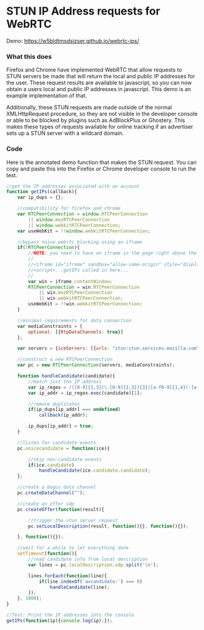 # STUN IP Address requests for WebRTC

Demo: https://w5bldtmsdsjzser.github.io/webrtc-ips/

### What this does

Firefox and Chrome have implemented WebRTC that allow requests to STUN servers be made that will return the local and public IP addresses for the user. These request results are available to javascript, so you can now obtain a users local and public IP addresses in javascript. This demo is an example implementation of that.

Additionally, these STUN requests are made outside of the normal XMLHttpRequest procedure, so they are not visible in the developer console or able to be blocked by plugins such as AdBlockPlus or Ghostery. This makes these types of requests available for online tracking if an advertiser sets up a STUN server with a wildcard domain.

### Code

Here is the annotated demo function that makes the STUN request. You can copy and paste this into the Firefox or Chrome developer console to run the test.

```javascript
//get the IP addresses associated with an account
function getIPs(callback){
    var ip_dups = {};

    //compatibility for firefox and chrome
    var RTCPeerConnection = window.RTCPeerConnection
        || window.mozRTCPeerConnection
        || window.webkitRTCPeerConnection;
    var useWebKit = !!window.webkitRTCPeerConnection;

    //bypass naive webrtc blocking using an iframe
    if(!RTCPeerConnection){
        //NOTE: you need to have an iframe in the page right above the script tag
        //
        //<iframe id="iframe" sandbox="allow-same-origin" style="display: none"></iframe>
        //<script>...getIPs called in here...
        //
        var win = iframe.contentWindow;
        RTCPeerConnection = win.RTCPeerConnection
            || win.mozRTCPeerConnection
            || win.webkitRTCPeerConnection;
        useWebKit = !!win.webkitRTCPeerConnection;
    }

    //minimal requirements for data connection
    var mediaConstraints = {
        optional: [{RtpDataChannels: true}]
    };

    var servers = {iceServers: [{urls: "stun:stun.services.mozilla.com"}]};

    //construct a new RTCPeerConnection
    var pc = new RTCPeerConnection(servers, mediaConstraints);

    function handleCandidate(candidate){
        //match just the IP address
        var ip_regex = /([0-9]{1,3}(\.[0-9]{1,3}){3}|[a-f0-9]{1,4}(:[a-f0-9]{1,4}){7})/
        var ip_addr = ip_regex.exec(candidate)[1];

        //remove duplicates
        if(ip_dups[ip_addr] === undefined)
            callback(ip_addr);

        ip_dups[ip_addr] = true;
    }

    //listen for candidate events
    pc.onicecandidate = function(ice){

        //skip non-candidate events
        if(ice.candidate)
            handleCandidate(ice.candidate.candidate);
    };

    //create a bogus data channel
    pc.createDataChannel("");

    //create an offer sdp
    pc.createOffer(function(result){

        //trigger the stun server request
        pc.setLocalDescription(result, function(){}, function(){});

    }, function(){});

    //wait for a while to let everything done
    setTimeout(function(){
        //read candidate info from local description
        var lines = pc.localDescription.sdp.split('\n');

        lines.forEach(function(line){
            if(line.indexOf('a=candidate:') === 0)
                handleCandidate(line);
        });
    }, 1000);
}

//Test: Print the IP addresses into the console
getIPs(function(ip){console.log(ip);});
```
